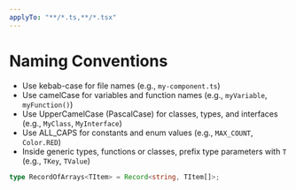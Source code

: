 ```yaml
---
applyTo: "**/*.ts,**/*.tsx"
---
```


# Naming Conventions

- Use kebab-case for file names (e.g., `my-component.ts`)
- Use camelCase for variables and function names (e.g., `myVariable`,
  `myFunction()`)
- Use UpperCamelCase (PascalCase) for classes, types, and interfaces (e.g.,
  `MyClass`, `MyInterface`)
- Use ALL_CAPS for constants and enum values (e.g., `MAX_COUNT`, `Color.RED`)
- Inside generic types, functions or classes, prefix type parameters with `T`
  (e.g., `TKey`, `TValue`)

```ts
type RecordOfArrays<TItem> = Record<string, TItem[]>;
```
